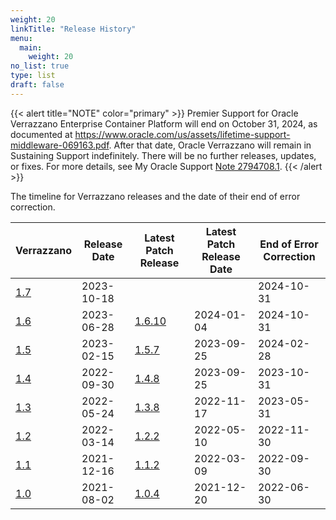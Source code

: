 ```yaml
---
weight: 20
linkTitle: "Release History"
menu:
  main:
    weight: 20
no_list: true
type: list
draft: false
---
```


{{< alert title="NOTE" color="primary" >}}
Premier Support for Oracle Verrazzano Enterprise Container Platform will end on October 31, 2024, as documented at https://www.oracle.com/us/assets/lifetime-support-middleware-069163.pdf. After that date, Oracle Verrazzano will remain in Sustaining Support indefinitely. There will be no further releases, updates, or fixes.
For more details, see My Oracle Support [Note 2794708.1](https://support.oracle.com/epmos/faces/DocumentDisplay?_afrLoop=33881630232591&id=2794708.1).
{{< /alert >}}

The timeline for Verrazzano releases and the date of their end of error correction.

| Verrazzano                                                          | Release Date | Latest Patch Release                                                    | Latest Patch Release Date | End of Error Correction |
|---------------------------------------------------------------------|--------------|-------------------------------------------------------------------------|---------------------------|-------------------------|
| [1.7](https://github.com/verrazzano/verrazzano/releases/tag/v1.7.0) | 2023-10-18   |                                                                         |                           | 2024-10-31              |
| [1.6](https://github.com/verrazzano/verrazzano/releases/tag/v1.6.0) | 2023-06-28   | [1.6.10](https://github.com/verrazzano/verrazzano/releases/tag/v1.6.10) | 2024-01-04                | 2024-10-31              |
| [1.5](https://github.com/verrazzano/verrazzano/releases/tag/v1.5.0) | 2023-02-15   | [1.5.7](https://github.com/verrazzano/verrazzano/releases/tag/v1.5.7)   | 2023-09-25                | 2024-02-28              |
| [1.4](https://github.com/verrazzano/verrazzano/releases/tag/v1.4.0) | 2022-09-30   | [1.4.8](https://github.com/verrazzano/verrazzano/releases/tag/v1.4.8)   | 2023-09-25                | 2023-10-31              |
| [1.3](https://github.com/verrazzano/verrazzano/releases/tag/v1.3.0) | 2022-05-24   | [1.3.8](https://github.com/verrazzano/verrazzano/releases/tag/v1.3.8)   | 2022-11-17                | 2023-05-31              |
| [1.2](https://github.com/verrazzano/verrazzano/releases/tag/v1.2.0) | 2022-03-14   | [1.2.2](https://github.com/verrazzano/verrazzano/releases/tag/v1.2.2)   | 2022-05-10                | 2022-11-30              |
| [1.1](https://github.com/verrazzano/verrazzano/releases/tag/v1.1.0) | 2021-12-16   | [1.1.2](https://github.com/verrazzano/verrazzano/releases/tag/v1.1.2)   | 2022-03-09                | 2022-09-30              |
| [1.0](https://github.com/verrazzano/verrazzano/releases/tag/v1.0.0) | 2021-08-02   | [1.0.4](https://github.com/verrazzano/verrazzano/releases/tag/v1.0.4)   | 2021-12-20                | 2022-06-30              |
